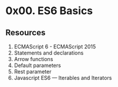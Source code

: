 # 0x00. ES6 Basics

## Resources

1. ECMAScript 6 - ECMAScript 2015
2. Statements and declarations
3. Arrow functions
4. Default parameters
5. Rest parameter
6. Javascript ES6 — Iterables and Iterators